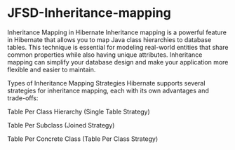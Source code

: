 # JFSD-Inheritance-mapping
Inheritance Mapping in Hibernate
Inheritance mapping is a powerful feature in Hibernate that allows you to map Java class hierarchies to database tables. This technique is essential for modeling real-world entities that share common properties while also having unique attributes. Inheritance mapping can simplify your database design and make your application more flexible and easier to maintain.

Types of Inheritance Mapping Strategies
Hibernate supports several strategies for inheritance mapping, each with its own advantages and trade-offs:

Table Per Class Hierarchy (Single Table Strategy)

Table Per Subclass (Joined Strategy)

Table Per Concrete Class (Table Per Class Strategy)


